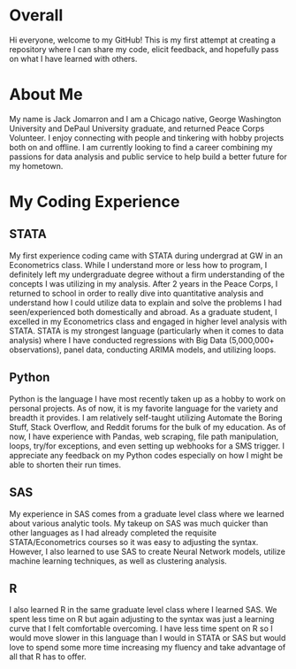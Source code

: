 # Overall
Hi everyone, welcome to my GitHub! This is my first attempt at creating a repository where I can share my code, elicit feedback, and hopefully pass on what I have learned with others.

# About Me

My name is Jack Jomarron and I am a Chicago native, George Washington University and DePaul University graduate, and returned Peace Corps Volunteer. I enjoy connecting with people and tinkering with hobby projects both on and offline. I am currently looking to find a career combining my passions for data analysis and public service to help build a better future for my hometown. 

# My Coding Experience
## STATA
My first experience coding came with STATA during undergrad at GW in an Econometrics class. While I understand more or less how to program, I definitely left my undergraduate degree without a firm understanding of the concepts I was utilizing in my analysis. After 2 years in the Peace Corps, I returned to school in order to really dive into quantitative analysis and understand how I could utilize data to explain and solve the problems I had seen/experienced both domestically and abroad. As a graduate student, I excelled in my Econometrics class and engaged in higher level analysis with STATA. STATA is my strongest language (particularly when it comes to data analysis) where I have conducted regressions with Big Data (5,000,000+ observations), panel data, conducting ARIMA models, and utilizing loops.
## Python
Python is the language I have most recently taken up as a hobby to work on personal projects. As of now, it is my favorite language for the variety and breadth it provides. I am relatively self-taught utilizing Automate the Boring Stuff, Stack Overflow, and Reddit forums for the bulk of my education. As of now, I have experience with Pandas, web scraping, file path manipulation, loops, try/for exceptions, and even setting up webhooks for a SMS trigger. I appreciate any feedback on my Python codes especially on how I might be able to shorten their run times.
## SAS
My experience in SAS comes from a graduate level class where we learned about various analytic tools. My takeup on SAS was much quicker than other languages as I had already completed the requisite STATA/Econometrics courses so it was easy to adjusting the syntax. However, I also learned to use SAS to create Neural Network models, utilize machine learning techniques, as well as clustering analysis. 
## R
I also learned R in the same graduate level class where I learned SAS. We spent less time on R but again adjusting to the syntax was just a learning curve that I felt comfortable overcoming. I have less time spent on R so I would move slower in this language than I would in STATA or SAS but would love to spend some more time increasing my fluency and take advantage of all that R has to offer.

